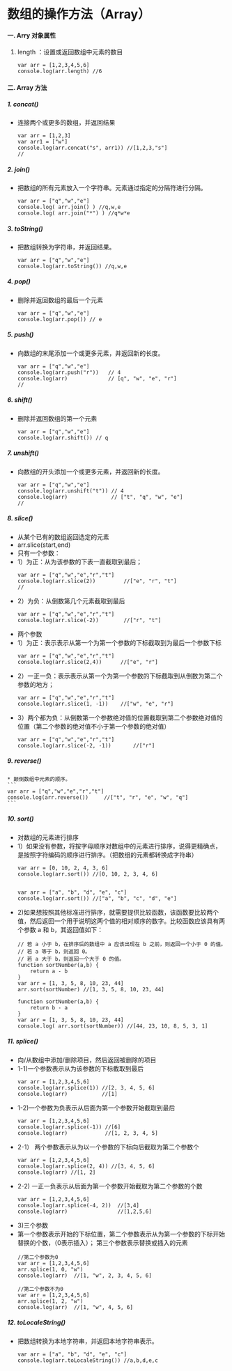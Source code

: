 # 数组的操作方法（Array）

#### 一. Arry 对象属性
1. length ：设置或返回数组中元素的数目

    ```
    var arr = [1,2,3,4,5,6]
    console.log(arr.length) //6
    ```
#### 二. Array 方法

##### 1. concat()
- 连接两个或更多的数组，并返回结果
    ```
    var arr = [1,2,3]
    var arr1 = ["w"]
    console.log(arr.concat("s", arr1)) //[1,2,3,"s"]
    //
    ```
#####  2. join()
- 把数组的所有元素放入一个字符串。元素通过指定的分隔符进行分隔。
    ```
    var arr = ["q","w","e"]
    console.log( arr.join() ) //q,w,e
    console.log( arr.join("*") ) //q*w*e
    ```


##### 3. toString()
- 把数组转换为字符串，并返回结果。
    ```
    var arr = ["q","w","e"]
    console.log(arr.toString()) //q,w,e
    ```

##### 4. pop()
- 删除并返回数组的最后一个元素

    ```
    var arr = ["q","w","e"]
    console.log(arr.pop()) // e
    ```
##### 5. push()
- 向数组的末尾添加一个或更多元素，并返回新的长度。
    ```
    var arr = ["q","w","e"]
    console.log(arr.push("r"))   // 4
    console.log(arr)             // [q", "w", "e", "r"]
    //
    ```
##### 6. shift()
- 删除并返回数组的第一个元素
    ```
    var arr = ["q","w","e"]
    console.log(arr.shift()) // q
    ```


##### 7. unshift()
- 向数组的开头添加一个或更多元素，并返回新的长度。
    ```
    var arr = ["q","w","e"]
    console.log(arr.unshift("t")) // 4
    console.log(arr)              // ["t", "q", "w", "e"]
    //
    ```

##### 8. slice()
- 从某个已有的数组返回选定的元素
- arr.slice(start,end)
- 只有一个参数：
- 1）为正：从为该参数的下表一直截取到最后；
    ```
    var arr = ["q","w","e","r","t"]
    console.log(arr.slice(2))         //["e", "r", "t"]
    //
    ```
- 2）为负：从倒数第几个元素截取到最后
    ```
    var arr = ["q","w","e","r","t"]
    console.log(arr.slice(-2))        //["r", "t"]
    ```
- 两个参数
- 1）为正：表示表示从第一个为第一个参数的下标截取到为最后一个参数下标
    ```
    var arr = ["q","w","e","r","t"]
    console.log(arr.slice(2,4))      //["e", "r"]
    ```
- 2）一正一负：表示表示从第一个为第一个参数的下标截取到从倒数为第二个参数的地方；
    ```
    var arr = ["q","w","e","r","t"]
    console.log(arr.slice(1, -1))    //["w", "e", "r"]
    ```
- 3）两个都为负：从倒数第一个参数绝对值的位置截取到第二个参数绝对值的位置（第二个参数的绝对值不小于第一个参数的绝对值）
    ```
    var arr = ["q","w","e","r","t"]
    console.log(arr.slice(-2, -1))       //["r"]
    ```
##### 9. reverse()
    * 颠倒数组中元素的顺序。
    ```
    var arr = ["q","w","e","r","t"]
    console.log(arr.reverse())     //["t", "r", "e", "w", "q"]
    ```
##### 10. sort()
- 对数组的元素进行排序
- 1）如果没有参数，将按字母顺序对数组中的元素进行排序，说得更精确点，是按照字符编码的顺序进行排序。（把数组的元素都转换成字符串）
    ```
    var arr = [0, 10, 2, 4, 3, 6]
    console.log(arr.sort()) //[0, 10, 2, 3, 4, 6]


    var arr = ["a", "b", "d", "e", "c"]
    console.log(arr.sort()) //["a", "b", "c", "d", "e"]
    ```
- 2)如果想按照其他标准进行排序，就需要提供比较函数，该函数要比较两个值，然后返回一个用于说明这两个值的相对顺序的数字。比较函数应该具有两个参数 a 和 b，其返回值如下：
    ```
    // 若 a 小于 b，在排序后的数组中 a 应该出现在 b 之前，则返回一个小于 0 的值。
    // 若 a 等于 b，则返回 0。
    // 若 a 大于 b，则返回一个大于 0 的值。
    function sortNumber(a,b) {
    	return a - b
    }
    var arr = [1, 3, 5, 8, 10, 23, 44]
    arr.sort(sortNumber) //[1, 3, 5, 8, 10, 23, 44]

    function sortNumber(a,b) {
    	return b - a
    }
    var arr = [1, 3, 5, 8, 10, 23, 44]
    console.log( arr.sort(sortNumber)) //[44, 23, 10, 8, 5, 3, 1]
    ```
##### 11. splice()
- 向/从数组中添加/删除项目，然后返回被删除的项目
- 1-1)一个参数表示从为该参数的下标截取到最后
    ```
    var arr = [1,2,3,4,5,6]
    console.log(arr.splice(1)) //[2, 3, 4, 5, 6]
    console.log(arr)           //[1]
    ```
- 1-2)一个参数为负表示从后面为第一个参数开始截取到最后
    ```
    var arr = [1,2,3,4,5,6]
    console.log(arr.splice(-1)) //[6]
    console.log(arr)            //[1, 2, 3, 4, 5]
    ```
-  2-1） 两个参数表示从为以一个参数的下标向后截取为第二个参数个
    ```
    var arr = [1,2,3,4,5,6]
    console.log(arr.splice(2, 4)) //[3, 4, 5, 6]
    console.log(arr) //[1, 2]
    ```
- 2-2) 一正一负表示从后面为第一个参数开始截取为第二个参数的个数
    ```
    var arr = [1,2,3,4,5,6]
    console.log(arr.splice(-4, 2))  //[3,4]
    console.log(arr)                //[1,2,5,6]
    ```
- 3)三个参数
- 第一个参数表示开始的下标位置，第二个参数表示从为第一个参数的下标开始替换的个数，（0表示插入）； 第三个参数表示替换或插入的元素
    ```
    //第二个参数为0
    var arr = [1,2,3,4,5,6]
    arr.splice(1, 0, "w")
    console.log(arr)  //[1, "w", 2, 3, 4, 5, 6]

    //第二个参数不为0
    var arr = [1,2,3,4,5,6]
    arr.splice(1, 2, "w")
    console.log(arr)  //[1, "w", 4, 5, 6]
    ```
##### 12. toLocaleString()
- 把数组转换为本地字符串，并返回本地字符串表示。
    ```
    var arr = ["a", "b", "d", "e", "c"]
    console.log(arr.toLocaleString()) //a,b,d,e,c
    ```


